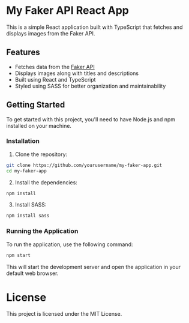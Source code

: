 # My Faker API React App

This is a simple React application built with TypeScript that fetches and displays images from the Faker API.

## Features

- Fetches data from the [Faker API](https://fakerapi.it/api/v1/images?_width=380)
- Displays images along with titles and descriptions
- Built using React and TypeScript
- Styled using SASS for better organization and maintainability

## Getting Started

To get started with this project, you'll need to have Node.js and npm installed on your machine.

### Installation

1. Clone the repository:

```bash
git clone https://github.com/yourusername/my-faker-app.git
cd my-faker-app
```

2. Install the dependencies:

```bash
npm install
```

3. Install SASS:

```bash
npm install sass
```

### Running the Application

To run the application, use the following command:

```bash
npm start
```

This will start the development server and open the application in your default web browser.

# License

This project is licensed under the MIT License.
